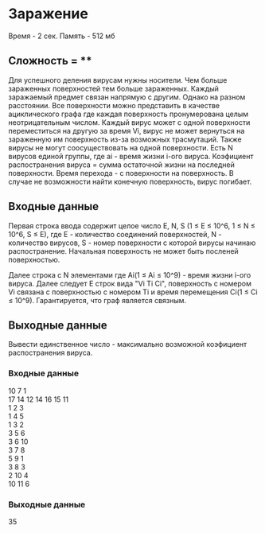 
# Заражение 
Время - 2 сек. Память - 512 мб
## Сложность = **

Для успешного деления вирусам нужны носители. Чем больше зараженных поверхностей тем больше зараженных. Каждый заражаемый предмет связан напрямую с другим. Однако на разном расстоянии. Все поверхности можно представить в качестве ациклического графа где каждая поверхность пронумерована целым неотрицательным числом. Каждый вирус может с одной поверхности переместиться на другую за время Vi, вирус не может вернуться на зараженную им поверхность из-за возможных трасмутаций. Также вирусы не могут соосуществовать на одной поверхности.
Есть N вирусов единой группы, где ai - время жизни i-ого вируса. Коэфициент распостранения вируса = сумма остаточной жизни на последней поверхности. Время перехода - с поверхности на поверхность. В случае не возможности найти конечную поверхность, вирус погибает.

## Входные данные
Первая строка ввода содержит целое число E, N, S (1 ≤ E ≤ 10^6, 1 ≤ N ≤ 10^6, S ≤ E), где E - количество соединений поверхностей, N - количество вирусов, S - номер поверхности с которой вирусы начинаю распостранение. Начальная поверхность не может быть посленей поверхностью.

Далее строка с N элементами где Ai(1 ≤ Ai ≤ 10^9) - время жизни i-ого вируса.
Далее следует E строк вида "Vi Ti Ci",  поверхность с номером Vi связана с поверхностью с номером Ti и время перемещения Ci(1 ≤ Ci ≤ 10^9).
Гарантируется, что граф является связным.

## Выходные данные

Вывести единственное число - максимально возможной коэфициент распостранения вируса.

### Входные данные
 10 7 1
 <br>17 14 12 14 16 15 11
 <br>1 2 3
 <br>1 4 5
 <br>1 3 2
 <br>3 5 6
 <br>3 6 10
 <br>3 7 8
 <br>5 9 1
 <br>3 8 3
 <br>2 10 4
 <br>10 11 6
 
### Выходные данные
  35